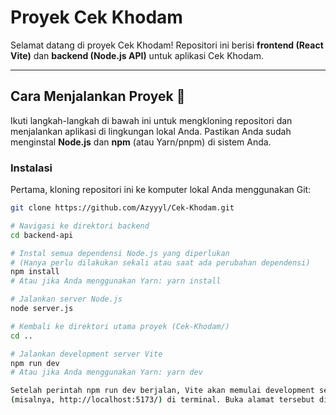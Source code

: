 
# Proyek Cek Khodam

Selamat datang di proyek Cek Khodam! Repositori ini berisi **frontend (React Vite)** dan **backend (Node.js API)** untuk aplikasi Cek Khodam.

---

## Cara Menjalankan Proyek 🚀

Ikuti langkah-langkah di bawah ini untuk mengkloning repositori dan menjalankan aplikasi di lingkungan lokal Anda. 
Pastikan Anda sudah menginstal **Node.js** dan **npm** (atau Yarn/pnpm) di sistem Anda.

### Instalasi

Pertama, kloning repositori ini ke komputer lokal Anda menggunakan Git:

```bash
git clone https://github.com/Azyyyl/Cek-Khodam.git

# Navigasi ke direktori backend
cd backend-api

# Instal semua dependensi Node.js yang diperlukan
# (Hanya perlu dilakukan sekali atau saat ada perubahan dependensi)
npm install
# Atau jika Anda menggunakan Yarn: yarn install

# Jalankan server Node.js
node server.js

# Kembali ke direktori utama proyek (Cek-Khodam/)
cd ..

# Jalankan development server Vite
npm run dev
# Atau jika Anda menggunakan Yarn: yarn dev

Setelah perintah npm run dev berjalan, Vite akan memulai development server dan menampilkan alamat lokal
(misalnya, http://localhost:5173/) di terminal. Buka alamat tersebut di browser web Anda untuk melihat aplikasi "Cek Khodam" berjalan!
